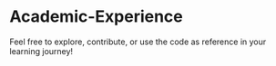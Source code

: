 # Academic-Experience
Feel free to explore, contribute, or use the code as reference in your learning journey!
